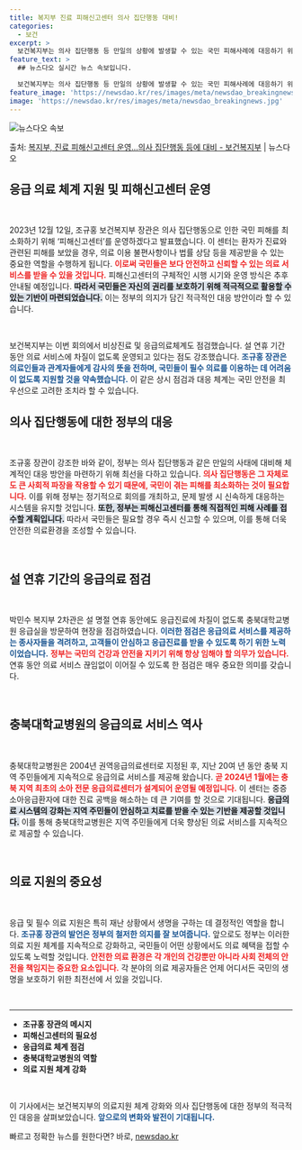 ```yaml
---
title: 복지부 진료 피해신고센터 의사 집단행동 대비!
categories:
  - 보건
excerpt: >
  보건복지부는 의사 집단행동 등 만일의 상황에 발생할 수 있는 국민 피해사례에 대응하기 위해 피해신고센터를 운…
feature_text: >
  ## 뉴스다오 실시간 뉴스 속보입니다.

  보건복지부는 의사 집단행동 등 만일의 상황에 발생할 수 있는 국민 피해사례에 대응하기 위해 피해신고센터를 운…
feature_image: 'https://newsdao.kr/res/images/meta/newsdao_breakingnews.jpg'
image: 'https://newsdao.kr/res/images/meta/newsdao_breakingnews.jpg'
---
```


![뉴스다오 속보](https://newsdao.kr/res/images/meta/newsdao_breakingnews.jpg)

<p>출처: <a href="https://newsdao.kr/3139" rel="dofollow">복지부, 진료 피해신고센터 운영…의사 집단행동 등에 대비 - 보건복지부</a> | 뉴스다오</p>

<h2 data-ke-size="size26">응급 의료 체계 지원 및 피해신고센터 운영</h2>

<p data-ke-size="size16">&nbsp;</p>
<p data-ke-size="size16">2023년 12월 12일, 조규홍 보건복지부 장관은 의사 집단행동으로 인한 국민 피해를 최소화하기 위해 ‘피해신고센터’를 운영하겠다고 발표했습니다. 이 센터는 환자가 진료와 관련된 피해를 보았을 경우, 의료 이용 불편사항이나 법률 상담 등을 제공받을 수 있는 중요한 역할을 수행하게 됩니다. <b><span style="color: #ee2323;">이로써 국민들은 보다 안전하고 신뢰할 수 있는 의료 서비스를 받을 수 있을 것입니다.</span></b> 피해신고센터의 구체적인 시행 시기와 운영 방식은 추후 안내될 예정입니다. <b><span style="background-color: #21538527;">따라서 국민들은 자신의 권리를 보호하기 위해 적극적으로 활용할 수 있는 기반이 마련되었습니다.</span></b> 이는 정부의 의지가 담긴 적극적인 대응 방안이라 할 수 있습니다.</p>

<p data-ke-size="size16">&nbsp;</p>
<p data-ke-size="size16">보건복지부는 이번 회의에서 비상진료 및 응급의료체계도 점검했습니다. 설 연휴 기간 동안 의료 서비스에 차질이 없도록 운영되고 있다는 점도 강조했습니다. <b><span style="color: #1a5490;">조규홍 장관은 의료인들과 관계자들에게 감사의 뜻을 전하며, 국민들이 필수 의료를 이용하는 데 어려움이 없도록 지원할 것을 약속했습니다.</span></b> 이 같은 상시 점검과 대응 체계는 국민 안전을 최우선으로 고려한 조치라 할 수 있습니다.</p>

<h2 data-ke-size="size26">의사 집단행동에 대한 정부의 대응</h2>

<p data-ke-size="size16">&nbsp;</p>
<p data-ke-size="size16">조규홍 장관이 강조한 바와 같이, 정부는 의사 집단행동과 같은 만일의 사태에 대비해 체계적인 대응 방안을 마련하기 위해 최선을 다하고 있습니다. <b><span style="color: #ee2323;">의사 집단행동은 그 자체로도 큰 사회적 파장을 작용할 수 있기 때문에, 국민이 겪는 피해를 최소화하는 것이 필요합니다.</span></b> 이를 위해 정부는 정기적으로 회의를 개최하고, 문제 발생 시 신속하게 대응하는 시스템을 유지할 것입니다. <b><span style="background-color: #21538527;">또한, 정부는 피해신고센터를 통해 직접적인 피해 사례를 접수할 계획입니다.</span></b> 따라서 국민들은 필요할 경우 즉시 신고할 수 있으며, 이를 통해 더욱 안전한 의료환경을 조성할 수 있습니다.</p>

<p data-ke-size="size16">&nbsp;</p>
<h2 data-ke-size="size26">설 연휴 기간의 응급의료 점검</h2>

<p data-ke-size="size16">&nbsp;</p>
<p data-ke-size="size16">박민수 복지부 2차관은 설 명절 연휴 동안에도 응급진료에 차질이 없도록 충북대학교병원 응급실을 방문하여 현장을 점검하였습니다. <b><span style="color: #1a5490;">이러한 점검은 응급의료 서비스를 제공하는 종사자들을 격려하고, 고객들이 안심하고 응급진료를 받을 수 있도록 하기 위한 노력이었습니다.</span></b> <b><span style="color: #ee2323;">정부는 국민의 건강과 안전을 지키기 위해 항상 임해야 할 의무가 있습니다.</span></b> 연휴 동안 의료 서비스 끊임없이 이어질 수 있도록 한 점검은 매우 중요한 의미를 갖습니다.</p>

<p data-ke-size="size16">&nbsp;</p>
<h2 data-ke-size="size26">충북대학교병원의 응급의료 서비스 역사</h2>

<p data-ke-size="size16">&nbsp;</p>
<p data-ke-size="size16">충북대학교병원은 2004년 권역응급의료센터로 지정된 후, 지난 20여 년 동안 충북 지역 주민들에게 지속적으로 응급의료 서비스를 제공해 왔습니다. <b><span style="color: #ee2323;">곧 2024년 1월에는 충북 지역 최초의 소아 전문 응급의료센터가 설계되어 운영될 예정입니다.</span></b> 이 센터는 중증 소아응급환자에 대한 진료 공백을 해소하는 데 큰 기여를 할 것으로 기대됩니다. <b><span style="background-color: #21538527;">응급의료 시스템의 강화는 지역 주민들이 안심하고 치료를 받을 수 있는 기반을 제공할 것입니다.</span></b> 이를 통해 충북대학교병원은 지역 주민들에게 더욱 향상된 의료 서비스를 지속적으로 제공할 수 있습니다.</p>

<p data-ke-size="size16">&nbsp;</p>
<h2 data-ke-size="size26">의료 지원의 중요성</h2>

<p data-ke-size="size16">&nbsp;</p>
<p data-ke-size="size16">응급 및 필수 의료 지원은 특히 재난 상황에서 생명을 구하는 데 결정적인 역할을 합니다. <b><span style="color: #1a5490;">조규홍 장관의 발언은 정부의 철저한 의지를 잘 보여줍니다.</span></b> 앞으로도 정부는 이러한 의료 지원 체계를 지속적으로 강화하고, 국민들이 어떤 상황에서도 의료 혜택을 접할 수 있도록 노력할 것입니다. <b><span style="color: #ee2323;">안전한 의료 환경은 각 개인의 건강뿐만 아니라 사회 전체의 안전을 책임지는 중요한 요소입니다.</span></b> 각 분야의 의료 제공자들은 언제 어디서든 국민의 생명을 보호하기 위한 최전선에 서 있을 것입니다.</p>

<p data-ke-size="size16">&nbsp;</p>
<hr>
<ul>
    <li><b>조규홍 장관의 메시지</b></li>
    <li><b>피해신고센터의 필요성</b></li>
    <li><b>응급의료 체계 점검</b></li>
    <li><b>충북대학교병원의 역할</b></li>
    <li><b>의료 지원 체계 강화</b></li>
</ul>
<p data-ke-size="size16">&nbsp;</p>
<p data-ke-size="size16">이 기사에서는 보건복지부의 의료지원 체계 강화와 의사 집단행동에 대한 정부의 적극적인 대응을 살펴보았습니다. <b><span style="color: #1a5490;">앞으로의 변화와 발전이 기대됩니다.</span></b></p> 

빠르고 정확한 뉴스를 원한다면? 바로, <a href="https://newsdao.kr" rel="dofollow">newsdao.kr</a>


